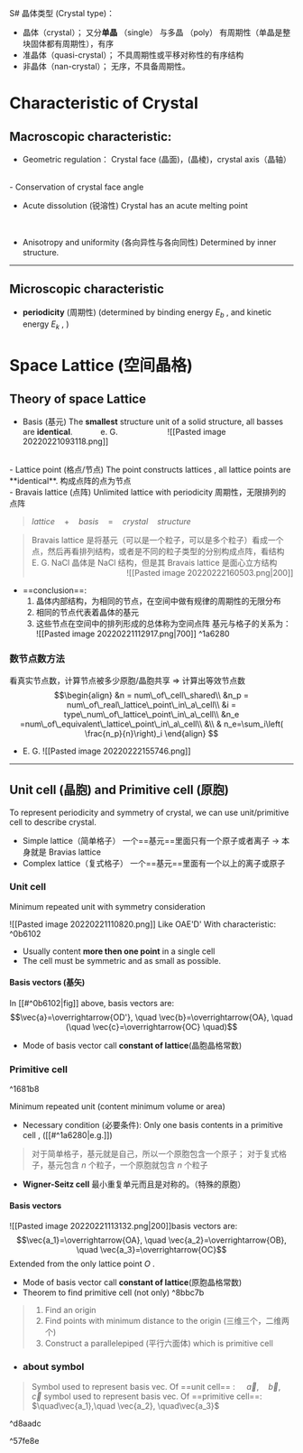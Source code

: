 S# 晶体类型 (Crystal type)：
 - 晶体（crystal）；
 又分**单晶** （single） 与多晶 （poly）
 有周期性（单晶是整块固体都有周期性），有序
 - 准晶体（quasi-crystal）；
不具周期性或平移对称性的有序结构
-  非晶体（nan-crystal）；
无序，不具备周期性。


# Characteristic of Crystal
## Macroscopic characteristic:
- Geometric regulation：
Crystal face (晶面)，(晶棱)，crystal axis（晶轴）
<br>
- Conservation of crystal face angle
<br>

- Acute dissolution (锐溶性)
Crystal has an acute melting point
<br>

- Anisotropy and uniformity (各向异性与各向同性)
Determined by inner structure.

-----------------

## Microscopic characteristic
- **periodicity** (周期性)
(determined by binding energy $E_b$ , and kinetic energy $E_k$  , )




# Space Lattice (空间晶格)
## Theory of space Lattice
- Basis (基元)
The **smallest** structure unit  of a solid structure, all basses are **identical**.
&emsp;&emsp;&emsp; e. G.
&emsp;&emsp;&emsp;&emsp;&emsp;&emsp;![[Pasted image 20220221093118.png]]
<br>
- Lattice point (格点/节点)
The point constructs lattices , all lattice points are **identical**.
构成点阵的点为节点
<br>
- Bravais lattice (点阵)
Unlimited lattice with periodicity
周期性，无限排列的点阵

> $lattice\quad  + \quad basis \quad = \quad crystal\quad structure$

> Bravais lattice 是将基元（可以是一个粒子，可以是多个粒子）看成一个点，然后再看排列结构，或者是不同的粒子类型的分别构成点阵，看结构
> E. G.
> NaCl 晶体是 NaCl 结构，但是其 Bravais lattice 是面心立方结构
> &emsp;&emsp;&emsp;&emsp;&emsp;&emsp;&emsp;&emsp;&emsp;&emsp;&emsp;&emsp;![[Pasted image 20220222160503.png|200]]
- ==conclusion==:
	1. 晶体内部结构，为相同的节点，在空间中做有规律的周期性的无限分布
	2. 相同的节点代表着晶体的基元
	3. 这些节点在空间中的排列形成的总体称为空间点阵
基元与格子的关系为：
![[Pasted image 20220221112917.png|700]] ^1a6280

### 数节点数方法
看真实节点数，计算节点被多少原胞/晶胞共享 => 计算出等效节点数
$$\begin{align}
	&n = num\_of\_cell\_shared\\
	&n_p = num\_of\_real\_lattice\_point\_in\_a\_cell\\
	&i = type\_num\_of\_lattice\_point\_in\_a\_cell\\
	&n_e =num\_of\_equivalent\_lattice\_point\_in\_a\_cell\\
	&\\
	& n_e=\sum_i\left( \frac{n_p}{n}\right)_i
\end{align}
$$
- E. G.
![[Pasted image 20220222155746.png]]



-------------

## Unit cell (晶胞) and Primitive cell (原胞)
To represent periodicity and symmetry of crystal, we can use unit/primitive cell to describe crystal. 

- Simple lattice（简单格子）
一个==基元==里面只有一个原子或者离子  -> 本身就是 Bravias lattice
- Complex lattice（复式格子）
一个==基元==里面有一个以上的离子或原子 

### Unit cell 
Minimum repeated unit with symmetry consideration

![[Pasted image 20220221110820.png]]
Like OAE'D'
With characteristic: ^0b6102
- Usually content **more then one point** in a single cell
- The cell must be symmetric and as small as possible.
#### Basis vectors (基矢) 
In [[#^0b6102|fig]] above, basis vectors are:
$$\vec{a}=\overrightarrow{OD'}, \quad \vec{b}=\overrightarrow{OA}, \quad (\quad \vec{c}=\overrightarrow{OC} \quad)$$
- Mode of basis vector call  **constant of lattice**(晶胞晶格常数)


### Primitive cell

^1681b8

Minimum repeated unit (content minimum volume or area)

- Necessary condition (必要条件):
Only one basis contents in a primitive cell , ([[#^1a6280|e.g.]])
> 对于简单格子，基元就是自己，所以一个原胞包含一个原子；
> 对于复式格子，基元包含 $n$ 个粒子，一个原胞就包含 $n$ 个粒子


- **Wigner-Seitz cell** 
最小重复单元而且是对称的。（特殊的原胞）

#### Basis vectors
![[Pasted image 20220221113132.png|200]]basis vectors are:
$$\vec{a_1}=\overrightarrow{OA}, \quad \vec{a_2}=\overrightarrow{OB}, \quad \vec{a_3}=\overrightarrow{OC}$$
Extended from the only lattice point $O$ .
- Mode of basis vector call  **constant of lattice**(原胞晶格常数)
- Theorem to find primitive cell (not only) ^8bbc7b
> 1. Find an origin
> 2. Find points with minimum distance to the origin (三维三个，二维两个)
> 3. Construct a parallelepiped (平行六面体) which is primitive cell 


- 
  ### about symbol
> Symbol used to represent basis vec. Of ==unit cell== :  $\quad\vec{a},\quad \vec{b}, \quad\vec{c}$ 
>  symbol used to represent basis vec. Of ==primitive cell==:  $\quad\vec{a_1},\quad \vec{a_2}, \quad\vec{a_3}$  
>  


^d8aadc

^57fe8e







